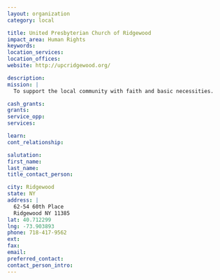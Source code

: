 ```yaml
---
layout: organization
category: local

title: United Presbyterian Church of Ridgewood
impact_area: Human Rights
keywords: 
location_services: 
location_offices: 
website: http://upcridgewood.org/

description: 
mission: |
  To support the local community with faith and basic necessities.

cash_grants: 
grants: 
service_opp: 
services: 

learn: 
cont_relationship: 

salutation: 
first_name: 
last_name: 
title_contact_person: 

city: Ridgewood
state: NY
address: |
  62-54 60th Place  
  Ridgewood NY 11385
lat: 40.712299
lng: -73.903893
phone: 718-417-9562
ext: 
fax: 
email: 
preferred_contact: 
contact_person_intro: 
---
```

